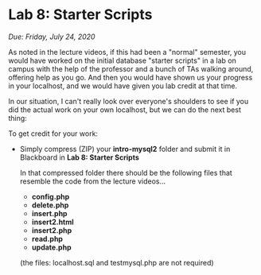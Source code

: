 # Lab 8: Starter Scripts

*Due: Friday, July 24, 2020* 

As noted in the lecture videos, if this had been a "normal" semester, you would have worked on the initial database "starter scripts" in a lab on campus with the help of the professor and a bunch of TAs walking around, offering help as you go.  And then you would have shown us your progress in your localhost, and we would have given you lab credit at that time.

In our situation, I can't really look over everyone's shoulders to see if you did the actual work on your own localhost, but we can do the next best thing:

To get credit for your work:

- Simply compress (ZIP) your **intro-mysql2** folder and submit it in Blackboard in **Lab 8: Starter Scripts**

  In that compressed folder there should be the following files that resemble the code from the lecture videos...

  - **config.php**
  - **delete.php**
  - **insert.php**
  - **insert2.html**
  - **insert2.php**
  - **read.php**
  - **update.php**

  (the files: localhost.sql and testmysql.php are not required)